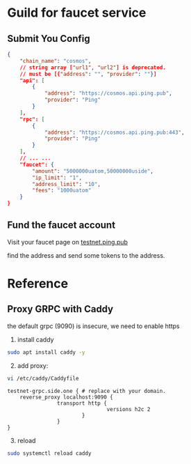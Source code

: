# Guild for faucet service

## Submit You Config 

```json
{
    "chain_name": "cosmos",
    // string array ["url1", "url2"] is deprecated.
    // must be [{"address": "", "provider": ""}]
    "api": [
        {
            "address": "https://cosmos.api.ping.pub", 
            "provider": "Ping"
        }
    ], 
    "rpc": [
        {
            "address": "https://cosmos.api.ping.pub:443", 
            "provider": "Ping"
        }
    ],
    // ... ...
    "faucet": {
        "amount": "5000000uatom,50000000uside",
        "ip_limit": "1",
        "address_limit": "10",
        "fees": "1000uatom"
    }
}
```

## Fund the faucet account

Visit your faucet page on [testnet.ping.pub](https://testnet.ping.pub)

find the address and send some tokens to the address. 


# Reference

## Proxy GRPC with Caddy

the default grpc (9090) is insecure, we need to enable https

1. install caddy
```sh
sudo apt install caddy -y
```

2. add proxy:
```sh
vi /etc/caddy/Caddyfile
```
```caddy 
testnet-grpc.side.one { # replace with your domain.
	reverse_proxy localhost:9090 {
                transport http {
                                versions h2c 2
                        }
                }
}
```

3. reload
```sh
sudo systemctl reload caddy
```
